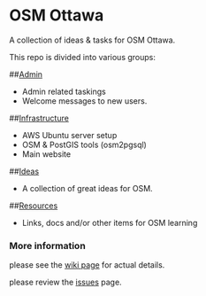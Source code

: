 # OSM Ottawa

A collection of ideas & tasks for OSM Ottawa.

This repo is divided into various groups:


##[Admin](https://github.com/osmottawa/osmottawa/tree/master/admin)

- Admin related taskings
- Welcome messages to new users.

##[Infrastructure](https://github.com/osmottawa/osmottawa/tree/master/infrastructure)

- AWS Ubuntu server setup
- OSM & PostGIS tools (osm2pgsql)
- Main website

##[Ideas](https://github.com/osmottawa/osmottawa/tree/master/ideas)

- A collection of great ideas for OSM.

##[Resources](https://github.com/osmottawa/osmottawa/tree/master/resources)

- Links, docs and/or other items for OSM learning


### More information

please see the [wiki page](https://github.com/osmottawa/infrastructure/wiki) for actual details.

please review the [issues](https://github.com/osmottawa/infrastructure/issues) page.
